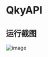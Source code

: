 # QkyAPI
## 运行截图
![image](https://user-images.githubusercontent.com/99948704/156906106-9a7eae0c-12d3-4405-a8e9-9f43feb3c92e.png)
